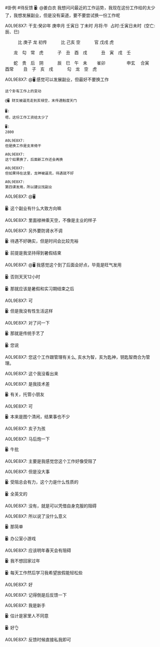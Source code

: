 #卦例 #待反馈
🖥:
@姜白衣 我想问问最近的工作运势，我现在这份工作给的太少了，我想发展副业，但是没有渠道，要不要尝试换一份工作呢

A0L9E8X7:
干支:癸卯年 庚申月 壬寅日 丁未时
月将:午  占时:壬寅日未时  (空亡:辰、巳)

　　　比 庚子 龙 初传
　　　比 己亥 空
　　　官 戊戌 虎

　　龙　勾　常　虎　
　　子　丑　酉　戌　
　　丑　寅　戌　壬　

　　蛇　贵　后　阴　
　　辰　巳　午　未　
　雀卯　　　　　申玄
　合寅　　　　　酉常
　　丑　子　亥　戌　
　　勾　龙　空　虎　

A0L9E8X7:
	@🖥 感觉可以发展副业，但最好不要换工作


	这个卦有工作上的变动

	@🖥 财爻被逼克走到亥禄空，末传遇魁度天门

	🖥:
	嗯，这份工作工资给太少了

	🖥:
	2800

	A0L9E8X7:
	但是换工作是支来倚干

	A0L9E8X7:
	这个如果换了，后面新工作还会再换

	A0L9E8X7:
	但如果待在这里，龙神被逼克，待遇就不好

	A0L9E8X7:
	第四课发用，所以建议找副业

A0L9E8X7:
@🖥 

🖥:
这个副业有什么大致方向嘛

A0L9E8X7:
里面禄神乘天空，不像是主业的样子

A0L9E8X7:
另外要防肾水不调

🖥:
待遇不好确实，但是时间会比较充裕

🖥:
前提是我坚持得到暑假结束

A0L9E8X7:
@🖥 我感觉这个到了后面会好点，毕竟是旺气发用

🖥:
否则天天12小时

🖥:
那就应该是暑假和实习期结束之后

A0L9E8X7:
可

🖥:
但是我没有性生活这样

A0L9E8X7:
对了问一下

🖥:
那就是传统手艺了

🖥:
您说

A0L9E8X7:
您这个工作跟管理有关么, 亥水为智，亥为匙神，钥匙智商合为管理。

A0L9E8X7:
这个我没看出来

A0L9E8X7:
是我技术差

🖥:
有关，托管小朋友

A0L9E8X7:
可

🖥:
本来是图个清闲，结果事也不少

A0L9E8X7:
亥子为孩

A0L9E8X7:
马后炮一下

🖥:
牛批

A0L9E8X7:
主要是我感觉您这个工作好像受阻了

A0L9E8X7:
但是没大事

🖥:
受阻总会有力，这个力是什么性质的

🖥:
全英文的

A0L9E8X7:
没有，就是可以凭借自身克服的阻碍

A0L9E8X7:
所以说了没什么意义

🖥:
那简单

🖥:
办公室小游戏

A0L9E8X7:
应该明年春天会有阻碍

🖥:
我不想回家过年

🖥:
每天工作然后学习我希望放假能轻松些

A0L9E8X7:
好

A0L9E8X7:
记得倒是后反馈一下

A0L9E8X7:
我是新手

🖥:
估计是家里人不同意

🖥:
好👌

A0L9E8X7:
反馈时候直接私我即可


